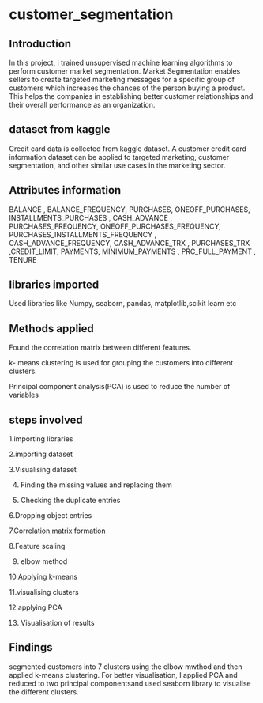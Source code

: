 # customer_segmentation
 ## Introduction
In this project, i trained unsupervised machine learning algorithms to perform customer market segmentation.
Market Segmentation enables sellers to create targeted marketing messages for a specific group of customers which increases the chances of the person buying a product. This helps the companies in establishing better customer relationships and their overall performance as an organization.
 ## dataset from kaggle
Credit card data is collected from kaggle dataset.
A customer credit card information dataset can be applied to targeted marketing, customer segmentation, and other similar use cases in the marketing sector.
## Attributes information
BALANCE	, BALANCE_FREQUENCY,	PURCHASES, 	ONEOFF_PURCHASES, 	INSTALLMENTS_PURCHASES	, CASH_ADVANCE	, PURCHASES_FREQUENCY,	ONEOFF_PURCHASES_FREQUENCY, 	PURCHASES_INSTALLMENTS_FREQUENCY	, CASH_ADVANCE_FREQUENCY, 	CASH_ADVANCE_TRX	, PURCHASES_TRX	,CREDIT_LIMIT, 	PAYMENTS, 	MINIMUM_PAYMENTS	, PRC_FULL_PAYMENT	, TENURE
## libraries imported
Used libraries like Numpy, seaborn, pandas, matplotlib,scikit learn etc
## Methods applied
Found the correlation matrix between different features.

k- means clustering is used for grouping the customers into different clusters.

Principal component analysis(PCA) is used to reduce the number of variables 
## steps involved
1.importing libraries

2.importing dataset

3.Visualising dataset

4. Finding the missing values and replacing them

5. Checking the duplicate entries

6.Dropping object entries

7.Correlation matrix formation

8.Feature scaling

9. elbow method

10.Applying k-means

11.visualising clusters

12.applying PCA

13. Visualisation of results
## Findings
segmented customers into 7 clusters using the elbow mwthod and then applied k-means clustering.
For better visualisation, I applied PCA and reduced to two principal componentsand used seaborn library to visualise the different clusters.

